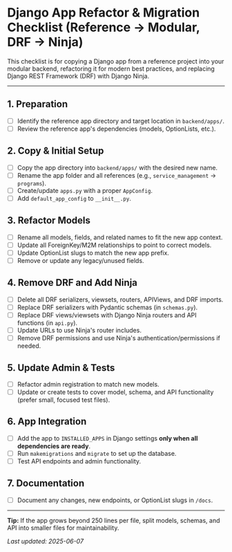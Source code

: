 # Django App Refactor & Migration Checklist (Reference → Modular, DRF → Ninja)

This checklist is for copying a Django app from a reference project into your modular backend, refactoring it for modern best practices, and replacing Django REST Framework (DRF) with Django Ninja.

---

## 1. Preparation
- [ ] Identify the reference app directory and target location in `backend/apps/`.
- [ ] Review the reference app's dependencies (models, OptionLists, etc.).

## 2. Copy & Initial Setup
- [ ] Copy the app directory into `backend/apps/` with the desired new name.
- [ ] Rename the app folder and all references (e.g., `service_management` → `programs`).
- [ ] Create/update `apps.py` with a proper `AppConfig`.
- [ ] Add `default_app_config` to `__init__.py`.

## 3. Refactor Models
- [ ] Rename all models, fields, and related names to fit the new app context.
- [ ] Update all ForeignKey/M2M relationships to point to correct models.
- [ ] Update OptionList slugs to match the new app prefix.
- [ ] Remove or update any legacy/unused fields.

## 4. Remove DRF and Add Ninja
- [ ] Delete all DRF serializers, viewsets, routers, APIViews, and DRF imports.
- [ ] Replace DRF serializers with Pydantic schemas (in `schemas.py`).
- [ ] Replace DRF views/viewsets with Django Ninja routers and API functions (in `api.py`).
- [ ] Update URLs to use Ninja's router includes.
- [ ] Remove DRF permissions and use Ninja's authentication/permissions if needed.

## 5. Update Admin & Tests
- [ ] Refactor admin registration to match new models.
- [ ] Update or create tests to cover model, schema, and API functionality (prefer small, focused test files).

## 6. App Integration
- [ ] Add the app to `INSTALLED_APPS` in Django settings **only when all dependencies are ready**.
- [ ] Run `makemigrations` and `migrate` to set up the database.
- [ ] Test API endpoints and admin functionality.

## 7. Documentation
- [ ] Document any changes, new endpoints, or OptionList slugs in `/docs`.

---

**Tip:** If the app grows beyond 250 lines per file, split models, schemas, and API into smaller files for maintainability.

_Last updated: 2025-06-07_
